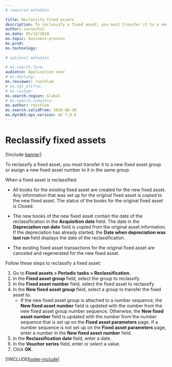 ```yaml
--- 
# required metadata 
 
title: Reclassify fixed assets
description: To reclassify a fixed asset, you must transfer it to a new fixed asset group or assign a new fixed asset number to it in the same group. 
author: saraschi2
ms.date: 05/14/2019
ms.topic: business-process 
ms.prod:  
ms.technology:  
 
# optional metadata 
 
# ms.search.form:   
audience: Application User 
# ms.devlang:  
ms.reviewer: roschlom
# ms.tgt_pltfrm:  
# ms.custom:  
ms.search.region: Global
# ms.search.industry: 
ms.author: roschlom
ms.search.validFrom: 2016-06-30 
ms.dyn365.ops.version: AX 7.0.0 
---
```

# Reclassify fixed assets

[!include [banner](../../includes/banner.md)]

To reclassify a fixed asset, you must transfer it to a new fixed asset group or assign a new fixed asset number to it in the same group. 

When a fixed asset is reclassified:

* All books for the existing fixed asset are created for the new fixed asset. Any information that was set up for the original fixed asset is copied to the new fixed asset. The status of the books for the original fixed asset is Closed. 

* The new books of the new fixed asset contain the date of the reclassification in the **Acquisition date** field. The date in the **Depreciation run date** field is copied from the original asset information. If the depreciation has already started, the **Date when depreciation was last run** field displays the date of the reclassification. 

* The existing fixed asset transactions for the original fixed asset are canceled and regenerated for the new fixed asset.

Follow these steps to reclassify a fixed asset:

1. Go to **Fixed assets > Periodic tasks > Reclassification.**
2. In the **Fixed asset group** field, select the group to reclassify.
3. In the **Fixed asset number** field, select the fixed asset to reclassify.
4. In the **New fixed asset group** field, select a group to transfer the fixed asset to.
    * If the new fixed asset group is attached to a number sequence, the **New fixed asset number** field is updated with the number from the new fixed asset group number sequence. Otherwise, the **New fixed asset number** field is updated with the number from the number sequence that is set up on the **Fixed asset parameters** page. If a number sequence is not set up on the **Fixed asset parameters** page, enter a number in the **New fixed asset number** field.  
5. In the **Reclassification date** field, enter a date.
6. In the **Voucher series** field, enter or select a value.
7. Click **OK**.


[!INCLUDE[footer-include](../../../includes/footer-banner.md)]